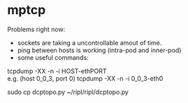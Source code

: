mptcp
=====
Problems right now:
- sockets are taking a uncontrollable amout of time.
- ping between hosts is working (intra-pod and inner-pod)
- some useful commands:

tcpdump -XX -n -i HOST-ethPORT <br/>
	e.g. (host 0_0_3, port 0) tcpdump -XX -n -i 0_0_3-eth0

sudo cp dcptopo.py ~/ripl/ripl/dcptopo.py
